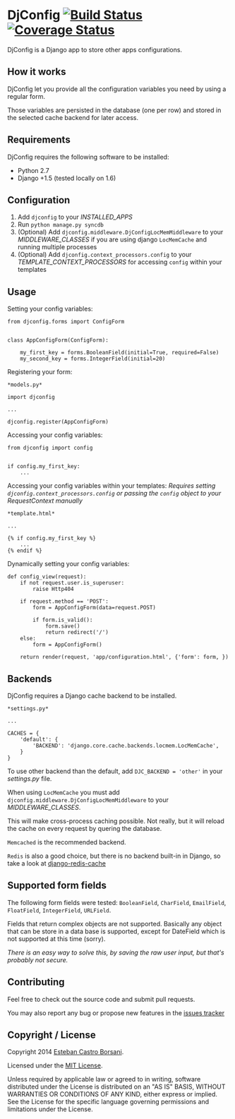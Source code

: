 # DjConfig [![Build Status](https://travis-ci.org/nitely/django-djconfig.png)](https://travis-ci.org/nitely/django-djconfig) [![Coverage Status](https://coveralls.io/repos/nitely/django-djconfig/badge.png?branch=master)](https://coveralls.io/r/nitely/django-djconfig?branch=master)

DjConfig is a Django app to store other apps configurations.

## How it works

DjConfig let you provide all the configuration variables you need by using a regular form.

Those variables are persisted in the database (one per row) and stored in the selected cache backend for later access.

## Requirements

DjConfig requires the following software to be installed:

* Python 2.7
* Django +1.5 (tested locally on 1.6)

## Configuration

1. Add `djconfig` to your *INSTALLED_APPS*
2. Run `python manage.py syncdb`
3. (Optional) Add `djconfig.middleware.DjConfigLocMemMiddleware` to your *MIDDLEWARE_CLASSES* if you are using django `LocMemCache` and running multiple processes
4. (Optional) Add `djconfig.context_processors.config` to your *TEMPLATE_CONTEXT_PROCESSORS* for accessing `config` within your templates

## Usage

Setting your config variables:

```
from djconfig.forms import ConfigForm


class AppConfigForm(ConfigForm):

    my_first_key = forms.BooleanField(initial=True, required=False)
    my_second_key = forms.IntegerField(initial=20)
```

Registering your form:

```
*models.py*

import djconfig

...

djconfig.register(AppConfigForm)
```

Accessing your config variables:

```
from djconfig import config


if config.my_first_key:
    ...
```

Accessing your config variables within your templates:
*Requires setting `djconfig.context_processors.config` or passing the `config` object to your RequestContext manually*

```
*template.html*

...

{% if config.my_first_key %}
    ...
{% endif %}
```

Dynamically setting your config variables:

```
def config_view(request):
    if not request.user.is_superuser:
        raise Http404

    if request.method == 'POST':
        form = AppConfigForm(data=request.POST)

        if form.is_valid():
            form.save()
            return redirect('/')
    else:
        form = AppConfigForm()

    return render(request, 'app/configuration.html', {'form': form, })
```

## Backends

DjConfig requires a Django cache backend to be installed.

```
*settings.py*

...

CACHES = {
    'default': {
        'BACKEND': 'django.core.cache.backends.locmem.LocMemCache',
    }
}
```

To use other backend than the default, add `DJC_BACKEND = 'other'` in your *settings.py* file.

When using `LocMemCache` you must add `djconfig.middleware.DjConfigLocMemMiddleware` to your *MIDDLEWARE_CLASSES*.

This will make cross-process caching possible. Not really, but it will reload the cache on every request by quering the database.

`Memcached` is the recommended backend.

`Redis` is also a good choice, but there is no backend built-in in Django, so take a look at [django-redis-cache](https://github.com/sebleier/django-redis-cache)

## Supported form fields

The following form fields were tested: `BooleanField`, `CharField`, `EmailField`, `FloatField`, `IntegerField`, `URLField`.

Fields that return complex objects are not supported. Basically any object that can be store in a data base is supported, except for DateField which is not supported at this time (sorry).

*There is an easy way to solve this, by saving the raw user input, but that's probably not secure.*

## Contributing

Feel free to check out the source code and submit pull requests.

You may also report any bug or propose new features in the [issues tracker](https://github.com/nitely/django-djconfig/issues)

## Copyright / License

Copyright 2014 [Esteban Castro Borsani](https://github.com/nitely).

Licensed under the [MIT License](https://github.com/nitely/django-djconfig/blob/master/LICENSE).

Unless required by applicable law or agreed to in writing,
software distributed under the License is distributed on an "AS IS" BASIS,
WITHOUT WARRANTIES OR CONDITIONS OF ANY KIND, either express or implied.
See the License for the specific language governing permissions and limitations under the License.